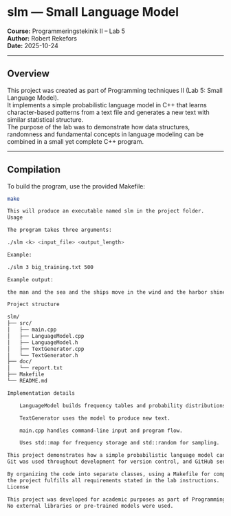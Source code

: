 # slm — Small Language Model

**Course:** Programmeringstekinik II – Lab 5  
**Author:** Robert Rekefors  
**Date:** 2025-10-24  

---

## Overview

This project was created as part of Programming techniques II (Lab 5: Small Language Model).  
It implements a simple probabilistic language model in C++ that learns character-based patterns from a text file and generates a new text with similar statistical structure.  
The purpose of the lab was to demonstrate how data structures, randomness and fundamental concepts in language modeling can be combined in a small yet complete C++ program.

---

## Compilation

To build the program, use the provided Makefile:

```bash
make

This will produce an executable named slm in the project folder.
Usage

The program takes three arguments:

./slm <k> <input_file> <output_length>

Example:

./slm 3 big_training.txt 500

Example output:

the man and the sea and the ships move in the wind and the harbor shines in the sun

Project structure

slm/
├── src/
│   ├── main.cpp
│   ├── LanguageModel.cpp
│   ├── LanguageModel.h
│   ├── TextGenerator.cpp
│   └── TextGenerator.h
├── doc/
│   └── report.txt
├── Makefile
└── README.md

Implementation details

    LanguageModel builds frequency tables and probability distributions.

    TextGenerator uses the model to produce new text.

    main.cpp handles command-line input and program flow.

    Uses std::map for frequency storage and std::random for sampling.

This project demonstrates how a simple probabilistic language model can be implemented in C++.
Git was used throughout development for version control, and GitHub served as the platform for publishing the project.

By organizing the code into separate classes, using a Makefile for compilation, and providing clear documentation,
the project fulfills all requirements stated in the lab instructions.
License

This project was developed for academic purposes as part of Programming techniques II (Lab 5).
No external libraries or pre-trained models were used.
